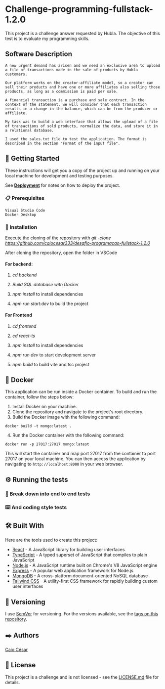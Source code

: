 # Challenge-programming-fullstack-1.2.0

This project is a challenge answer requested by Hubla. The objective of this
test is to evaluate my programming skills.

## Software Description

```
A new urgent demand has arisen and we need an exclusive area to upload a file of transactions made in the sale of products by Hubla customers.

Our platform works on the creator-affiliate model, so a creator can sell their products and have one or more affiliates also selling those products, as long as a commission is paid per sale.

A financial transaction is a purchase and sale contract. In the context of the statement, we will consider that each transaction results in a change in the balance, which can be from the producer or affiliate.

My task was to build a web interface that allows the upload of a file of transactions of sold products, normalize the data, and store it in a relational database.

I used the sales.txt file to test the application. The format is described in the section "Format of the input file".
```

## 🚀 Getting Started

These instructions will get you a copy of the project up and running on your
local machine for development and testing purposes.

See **[Deployment](#-deployment)** for notes on how to deploy the project.

### 📋 Prerequisites

```
Visual Studio Code
Docker Desktop

```

### 🔧 Installation

Execute the cloning of the repository with _git -clone
https://github.com/caiocesar333/desafio-programacao-fullstack-1.2.0_

After cloning the repository, open the folder in VSCode

#### For backend:

1. _cd backend_

2. _Build SQL database with Docker_

3. _npm install_ to install dependencies

4. _npm run start:dev_ to build the project

#### For Frontend

1. _cd frontend_

2. _cd react-ts_

3. _npm install_ to install dependencies

4. _npm run dev_ to start development server

5. _npm build_ to build vite and tsc project

## 🐳 Docker

This application can be run inside a Docker container. To build and run the
container, follow the steps below:

1. Install Docker on your machine.
2. Clone the repository and navigate to the project's root directory.
3. Build the Docker image with the following command:

```
docker build -t mongo:latest .
```

4. Run the Docker container with the following command:

```
docker run -p 27017:27017 mongo:latest
```

This will start the container and map port 27017 from the container to port
27017 on your local machine. You can then access the application by navigating
to `http://localhost:8000` in your web browser.

## ⚙️ Running the tests

### 🔩 Break down into end to end tests

### ⌨️ And coding style tests

## 🛠️ Built With

Here are the tools used to create this project:

- [React](https://reactjs.org/) - A JavaScript library for building user
  interfaces
- [TypeScript](https://www.typescriptlang.org/) - A typed superset of JavaScript
  that compiles to plain JavaScript
- [Node.js](https://nodejs.org/) - A JavaScript runtime built on Chrome's V8
  JavaScript engine
- [Express](https://expressjs.com/) - A popular web application framework for
  Node.js
- [MongoDB](https://www.mongodb.com/) - A cross-platform document-oriented NoSQL
  database
- [Tailwind CSS](https://tailwindcss.com/) - A utility-first CSS framework for
  rapidly building custom user interfaces

## 📌 Versioning

I use [SemVer](http://semver.org/) for versioning. For the versions available,
see the [tags on this repository](https://github.com/caiocesar333/project/tags).

## ✒️ Authors

[Caio César](https://github.com/caiocesar333)

## 📄 License

This project is a challenge and is not licensed - see the
[LICENSE.md](https://github.com/caiocesar333/project/license) file for details.
